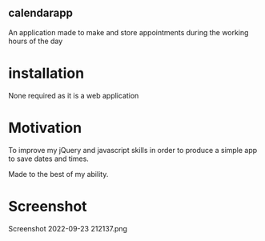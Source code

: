 ## calendarapp

An application made to make and store appointments during the working hours of the day

# installation

None required as it is a web application

# Motivation

To improve my jQuery and javascript skills in order to produce a simple app to save dates and times.

Made to the best of my ability.

# Screenshot

Screenshot 2022-09-23 212137.png

